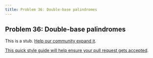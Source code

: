```yaml
---
title: Problem 36: Double-base palindromes
---
```

## Problem 36: Double-base palindromes

This is a stub. <a href='https://github.com/freecodecamp/guides/tree/master/src/pages/certifications/coding-interview-prep/project-euler/problem-36-double-base-palindromes/index.md' target='_blank' rel='nofollow'>Help our community expand it</a>.

<a href='https://github.com/freecodecamp/guides/blob/master/README.md' target='_blank' rel='nofollow'>This quick style guide will help ensure your pull request gets accepted</a>.

<!-- The article goes here, in GitHub-flavored Markdown. Feel free to add YouTube videos, images, and CodePen/JSBin embeds  -->
